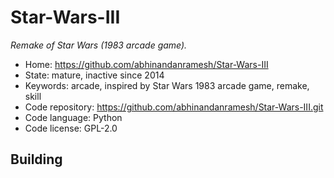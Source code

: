 # Star-Wars-III

_Remake of Star Wars (1983 arcade game)._

- Home: https://github.com/abhinandanramesh/Star-Wars-III
- State: mature, inactive since 2014
- Keywords: arcade, inspired by Star Wars 1983 arcade game, remake, skill
- Code repository: https://github.com/abhinandanramesh/Star-Wars-III.git
- Code language: Python
- Code license: GPL-2.0

## Building
